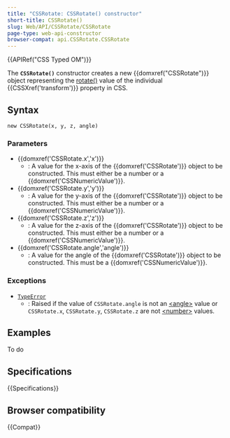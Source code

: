 ```yaml
---
title: "CSSRotate: CSSRotate() constructor"
short-title: CSSRotate()
slug: Web/API/CSSRotate/CSSRotate
page-type: web-api-constructor
browser-compat: api.CSSRotate.CSSRotate
---
```


{{APIRef("CSS Typed OM")}}

The **`CSSRotate()`** constructor creates a new
{{domxref("CSSRotate")}} object representing the [rotate()](/en-US/docs/Web/CSS/transform-function/rotate) value of the
individual {{CSSXref('transform')}} property in CSS.

## Syntax

```js-nolint
new CSSRotate(x, y, z, angle)
```

### Parameters

- {{domxref('CSSRotate.x','x')}}
  - : A value for the x-axis of the {{domxref('CSSRotate')}} object to be constructed.
    This must either be a number or a {{domxref('CSSNumericValue')}}.
- {{domxref('CSSRotate.y','y')}}
  - : A value for the y-axis of the {{domxref('CSSRotate')}} object to be constructed.
    This must either be a number or a {{domxref('CSSNumericValue')}}.
- {{domxref('CSSRotate.z','z')}}
  - : A value for the z-axis of the {{domxref('CSSRotate')}} object to be constructed.
    This must either be a number or a {{domxref('CSSNumericValue')}}.
- {{domxref('CSSRotate.angle','angle')}}
  - : A value for the angle of the {{domxref('CSSRotate')}} object to be constructed. This
    must be a {{domxref('CSSNumericValue')}}.

### Exceptions

- [`TypeError`](/en-US/docs/Web/JavaScript/Reference/Global_Objects/TypeError)
  - : Raised if the value of `CSSRotate.angle` is not an [\<angle>](/en-US/docs/Web/CSS/angle) value
    or `CSSRotate.x`, `CSSRotate.y`, `CSSRotate.z` are
    not [\<number>](/en-US/docs/Web/CSS/number) values.

## Examples

To do

## Specifications

{{Specifications}}

## Browser compatibility

{{Compat}}
